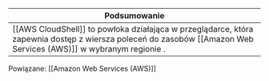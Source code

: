 | Podsumowanie                                                                                                                          |
| ------------------------------------------------------------------------------------------------------------------------------------- |
| [[AWS CloudShell]] to powłoka działająca w przeglądarce, która zapewnia dostęp z wiersza poleceń do zasobów [[Amazon Web Services (AWS)]] w wybranym regionie . |
 
Powiązane: [[Amazon Web Services (AWS)]]